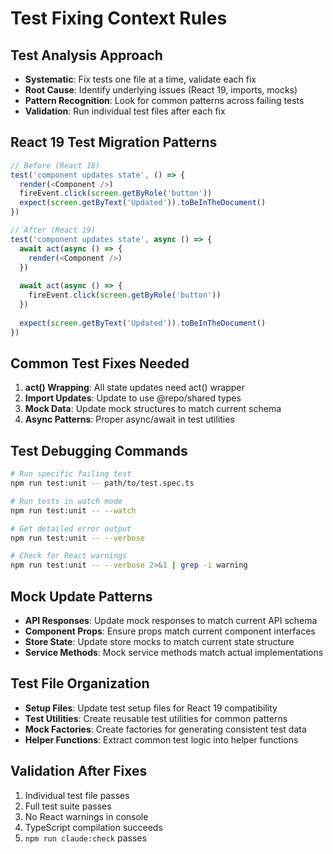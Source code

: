 # Test Fixing Context Rules

## Test Analysis Approach
- **Systematic**: Fix tests one file at a time, validate each fix
- **Root Cause**: Identify underlying issues (React 19, imports, mocks)
- **Pattern Recognition**: Look for common patterns across failing tests
- **Validation**: Run individual test files after each fix

## React 19 Test Migration Patterns
```typescript
// Before (React 18)
test('component updates state', () => {
  render(<Component />)
  fireEvent.click(screen.getByRole('button'))
  expect(screen.getByText('Updated')).toBeInTheDocument()
})

// After (React 19)
test('component updates state', async () => {
  await act(async () => {
    render(<Component />)
  })
  
  await act(async () => {
    fireEvent.click(screen.getByRole('button'))
  })
  
  expect(screen.getByText('Updated')).toBeInTheDocument()
})
```

## Common Test Fixes Needed
1. **act() Wrapping**: All state updates need act() wrapper
2. **Import Updates**: Update to use @repo/shared types
3. **Mock Data**: Update mock structures to match current schema
4. **Async Patterns**: Proper async/await in test utilities

## Test Debugging Commands
```bash
# Run specific failing test
npm run test:unit -- path/to/test.spec.ts

# Run tests in watch mode
npm run test:unit -- --watch

# Get detailed error output
npm run test:unit -- --verbose

# Check for React warnings
npm run test:unit -- --verbose 2>&1 | grep -i warning
```

## Mock Update Patterns
- **API Responses**: Update mock responses to match current API schema
- **Component Props**: Ensure props match current component interfaces
- **Store State**: Update store mocks to match current state structure
- **Service Methods**: Mock service methods match actual implementations

## Test File Organization
- **Setup Files**: Update test setup files for React 19 compatibility
- **Test Utilities**: Create reusable test utilities for common patterns
- **Mock Factories**: Create factories for generating consistent test data
- **Helper Functions**: Extract common test logic into helper functions

## Validation After Fixes
1. Individual test file passes
2. Full test suite passes
3. No React warnings in console
4. TypeScript compilation succeeds
5. `npm run claude:check` passes